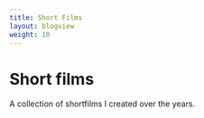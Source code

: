 ```yaml
---
title: Short Films
layout: blogview
weight: 10
---
```


# Short films

A collection of shortfilms I created over the years.